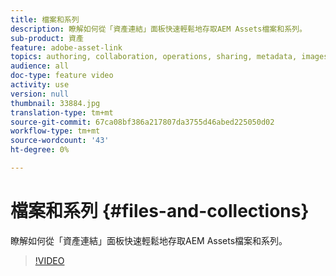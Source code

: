 ```yaml
---
title: 檔案和系列
description: 瞭解如何從「資產連結」面板快速輕鬆地存取AEM Assets檔案和系列。
sub-product: 資產
feature: adobe-asset-link
topics: authoring, collaboration, operations, sharing, metadata, images
audience: all
doc-type: feature video
activity: use
version: null
thumbnail: 33884.jpg
translation-type: tm+mt
source-git-commit: 67ca08bf386a217807da3755d46abed225050d02
workflow-type: tm+mt
source-wordcount: '43'
ht-degree: 0%

---
```



# 檔案和系列 {#files-and-collections}

瞭解如何從「資產連結」面板快速輕鬆地存取AEM Assets檔案和系列。

>[!VIDEO](https://video.tv.adobe.com/v/33884/?quality=12)